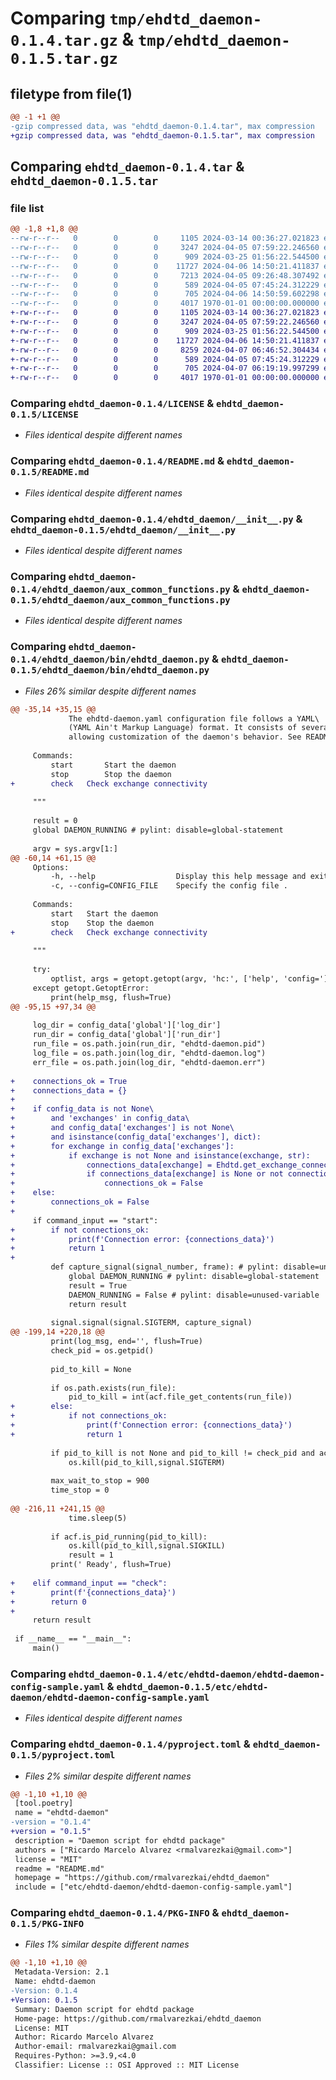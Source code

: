# Comparing `tmp/ehdtd_daemon-0.1.4.tar.gz` & `tmp/ehdtd_daemon-0.1.5.tar.gz`

## filetype from file(1)

```diff
@@ -1 +1 @@
-gzip compressed data, was "ehdtd_daemon-0.1.4.tar", max compression
+gzip compressed data, was "ehdtd_daemon-0.1.5.tar", max compression
```

## Comparing `ehdtd_daemon-0.1.4.tar` & `ehdtd_daemon-0.1.5.tar`

### file list

```diff
@@ -1,8 +1,8 @@
--rw-r--r--   0        0        0     1105 2024-03-14 00:36:27.021823 ehdtd_daemon-0.1.4/LICENSE
--rw-r--r--   0        0        0     3247 2024-04-05 07:59:22.246560 ehdtd_daemon-0.1.4/README.md
--rw-r--r--   0        0        0      909 2024-03-25 01:56:22.544500 ehdtd_daemon-0.1.4/ehdtd_daemon/__init__.py
--rw-r--r--   0        0        0    11727 2024-04-06 14:50:21.411837 ehdtd_daemon-0.1.4/ehdtd_daemon/aux_common_functions.py
--rw-r--r--   0        0        0     7213 2024-04-05 09:26:48.307492 ehdtd_daemon-0.1.4/ehdtd_daemon/bin/ehdtd_daemon.py
--rw-r--r--   0        0        0      589 2024-04-05 07:45:24.312229 ehdtd_daemon-0.1.4/etc/ehdtd-daemon/ehdtd-daemon-config-sample.yaml
--rw-r--r--   0        0        0      705 2024-04-06 14:50:59.602298 ehdtd_daemon-0.1.4/pyproject.toml
--rw-r--r--   0        0        0     4017 1970-01-01 00:00:00.000000 ehdtd_daemon-0.1.4/PKG-INFO
+-rw-r--r--   0        0        0     1105 2024-03-14 00:36:27.021823 ehdtd_daemon-0.1.5/LICENSE
+-rw-r--r--   0        0        0     3247 2024-04-05 07:59:22.246560 ehdtd_daemon-0.1.5/README.md
+-rw-r--r--   0        0        0      909 2024-03-25 01:56:22.544500 ehdtd_daemon-0.1.5/ehdtd_daemon/__init__.py
+-rw-r--r--   0        0        0    11727 2024-04-06 14:50:21.411837 ehdtd_daemon-0.1.5/ehdtd_daemon/aux_common_functions.py
+-rw-r--r--   0        0        0     8259 2024-04-07 06:46:52.304434 ehdtd_daemon-0.1.5/ehdtd_daemon/bin/ehdtd_daemon.py
+-rw-r--r--   0        0        0      589 2024-04-05 07:45:24.312229 ehdtd_daemon-0.1.5/etc/ehdtd-daemon/ehdtd-daemon-config-sample.yaml
+-rw-r--r--   0        0        0      705 2024-04-07 06:19:19.997299 ehdtd_daemon-0.1.5/pyproject.toml
+-rw-r--r--   0        0        0     4017 1970-01-01 00:00:00.000000 ehdtd_daemon-0.1.5/PKG-INFO
```

### Comparing `ehdtd_daemon-0.1.4/LICENSE` & `ehdtd_daemon-0.1.5/LICENSE`

 * *Files identical despite different names*

### Comparing `ehdtd_daemon-0.1.4/README.md` & `ehdtd_daemon-0.1.5/README.md`

 * *Files identical despite different names*

### Comparing `ehdtd_daemon-0.1.4/ehdtd_daemon/__init__.py` & `ehdtd_daemon-0.1.5/ehdtd_daemon/__init__.py`

 * *Files identical despite different names*

### Comparing `ehdtd_daemon-0.1.4/ehdtd_daemon/aux_common_functions.py` & `ehdtd_daemon-0.1.5/ehdtd_daemon/aux_common_functions.py`

 * *Files identical despite different names*

### Comparing `ehdtd_daemon-0.1.4/ehdtd_daemon/bin/ehdtd_daemon.py` & `ehdtd_daemon-0.1.5/ehdtd_daemon/bin/ehdtd_daemon.py`

 * *Files 26% similar despite different names*

```diff
@@ -35,14 +35,15 @@
             The ehdtd-daemon.yaml configuration file follows a YAML\
             (YAML Ain't Markup Language) format. It consists of several sections and parameters,\
             allowing customization of the daemon's behavior. See README.md for the format details.
 
     Commands:
         start       Start the daemon
         stop        Stop the daemon
+        check   Check exchange connectivity
 
     """
 
     result = 0
     global DAEMON_RUNNING # pylint: disable=global-statement
 
     argv = sys.argv[1:]
@@ -60,14 +61,15 @@
     Options:
         -h, --help                  Display this help message and exit.
         -c, --config=CONFIG_FILE    Specify the config file .
 
     Commands:
         start   Start the daemon
         stop    Stop the daemon
+        check   Check exchange connectivity
 
     """
 
     try:
         optlist, args = getopt.getopt(argv, 'hc:', ['help', 'config='])
     except getopt.GetoptError:
         print(help_msg, flush=True)
@@ -95,15 +97,34 @@
 
     log_dir = config_data['global']['log_dir']
     run_dir = config_data['global']['run_dir']
     run_file = os.path.join(run_dir, "ehdtd-daemon.pid")
     log_file = os.path.join(log_dir, "ehdtd-daemon.log")
     err_file = os.path.join(log_dir, "ehdtd-daemon.err")
 
+    connections_ok = True
+    connections_data = {}
+
+    if config_data is not None\
+        and 'exchanges' in config_data\
+        and config_data['exchanges'] is not None\
+        and isinstance(config_data['exchanges'], dict):
+        for exchange in config_data['exchanges']:
+            if exchange is not None and isinstance(exchange, str):
+                connections_data[exchange] = Ehdtd.get_exchange_connectivity(exchange)
+                if connections_data[exchange] is None or not connections_data[exchange]['result']:
+                    connections_ok = False
+    else:
+        connections_ok = False
+
     if command_input == "start":
+        if not connections_ok:
+            print(f'Connection error: {connections_data}')
+            return 1
+
         def capture_signal(signal_number, frame): # pylint: disable=unused-argument
             global DAEMON_RUNNING # pylint: disable=global-statement
             result = True
             DAEMON_RUNNING = False # pylint: disable=unused-variable
             return result
 
         signal.signal(signal.SIGTERM, capture_signal)
@@ -199,14 +220,18 @@
         print(log_msg, end='', flush=True)
         check_pid = os.getpid()
 
         pid_to_kill = None
 
         if os.path.exists(run_file):
             pid_to_kill = int(acf.file_get_contents(run_file))
+        else:
+            if not connections_ok:
+                print(f'Connection error: {connections_data}')
+                return 1
 
         if pid_to_kill is not None and pid_to_kill != check_pid and acf.is_pid_running(pid_to_kill):
             os.kill(pid_to_kill,signal.SIGTERM)
 
         max_wait_to_stop = 900
         time_stop = 0
 
@@ -216,11 +241,15 @@
             time.sleep(5)
 
         if acf.is_pid_running(pid_to_kill):
             os.kill(pid_to_kill,signal.SIGKILL)
             result = 1
         print(' Ready', flush=True)
 
+    elif command_input == "check":
+        print(f'{connections_data}')
+        return 0
+
     return result
 
 if __name__ == "__main__":
     main()
```

### Comparing `ehdtd_daemon-0.1.4/etc/ehdtd-daemon/ehdtd-daemon-config-sample.yaml` & `ehdtd_daemon-0.1.5/etc/ehdtd-daemon/ehdtd-daemon-config-sample.yaml`

 * *Files identical despite different names*

### Comparing `ehdtd_daemon-0.1.4/pyproject.toml` & `ehdtd_daemon-0.1.5/pyproject.toml`

 * *Files 2% similar despite different names*

```diff
@@ -1,10 +1,10 @@
 [tool.poetry]
 name = "ehdtd-daemon"
-version = "0.1.4"
+version = "0.1.5"
 description = "Daemon script for ehdtd package"
 authors = ["Ricardo Marcelo Alvarez <rmalvarezkai@gmail.com>"]
 license = "MIT"
 readme = "README.md"
 homepage = "https://github.com/rmalvarezkai/ehdtd_daemon"
 include = ["etc/ehdtd-daemon/ehdtd-daemon-config-sample.yaml"]
```

### Comparing `ehdtd_daemon-0.1.4/PKG-INFO` & `ehdtd_daemon-0.1.5/PKG-INFO`

 * *Files 1% similar despite different names*

```diff
@@ -1,10 +1,10 @@
 Metadata-Version: 2.1
 Name: ehdtd-daemon
-Version: 0.1.4
+Version: 0.1.5
 Summary: Daemon script for ehdtd package
 Home-page: https://github.com/rmalvarezkai/ehdtd_daemon
 License: MIT
 Author: Ricardo Marcelo Alvarez
 Author-email: rmalvarezkai@gmail.com
 Requires-Python: >=3.9,<4.0
 Classifier: License :: OSI Approved :: MIT License
```

